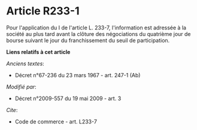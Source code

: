 # Article R233-1

Pour l'application du I de l'article L. 233-7, l'information est adressée à la société au plus tard avant la clôture des
négociations du quatrième jour de bourse suivant le jour du franchissement du seuil de participation.

**Liens relatifs à cet article**

_Anciens textes_:

  - Décret n°67-236 du 23 mars 1967 - art. 247-1 (Ab)

_Modifié par_:

  - Décret n°2009-557 du 19 mai 2009 - art. 3

_Cite_:

  - Code de commerce - art. L233-7
